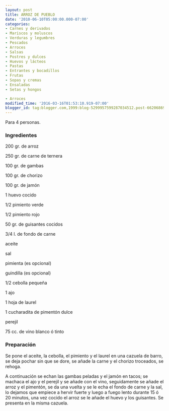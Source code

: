 ```yaml
---
layout: post
title: ARROZ DE PUEBLO
date: '2010-06-10T05:00:00.000-07:00'
categories:
- Carnes y derivados
- Mariscos y moluscos
- Verduras y legumbres
- Pescados
- Arroces
- Salsas
- Postres y dulces
- Huevos y lácteos
- Pastas
- Entrantes y bocadillos
- Frutas
- Sopas y cremas
- Ensaladas
- Setas y hongos

- Arroces
modified_time: '2016-03-16T01:53:10.919-07:00'
blogger_id: tag:blogger.com,1999:blog-5299957599287034512.post-6620686954421443019
---
```


Para 4 personas.

<h3>Ingredientes</h3>

200 gr. de arroz

250 gr. de carne de ternera

100 gr. de gambas

100 gr. de chorizo

100 gr. de jamón

1 huevo cocido

1/2 pimiento verde

1/2 pimiento rojo

50 gr. de guisantes cocidos

3/4 l. de fondo de carne

aceite

sal

pimienta (es opcional)

guindilla (es opcional)

1/2 cebolla pequeña

1 ajo

1 hoja de laurel

1 cucharadita de pimentón dulce

perejil

75 cc. de vino blanco ó tinto

<h3>Preparación</h3>

Se pone el aceite, la cebolla, el pimiento y el laurel en una cazuela de barro, se deja pochar sin que se dore, se añade la carne y el chorizo troceados, se rehoga.

A continuación se echan las gambas peladas y el jamón en tacos; se machaca el ajo y el perejil y se añade con el vino, seguidamente se añade el arroz y el pimentón, se da una vuelta y se le echa el fondo de carne y la sal, lo dejamos que empiece a hervir fuerte y luego a fuego lento durante 15 ó 20 minutos, una vez cocido el arroz se le añade el huevo y los guisantes. Se presenta en la misma cazuela.

